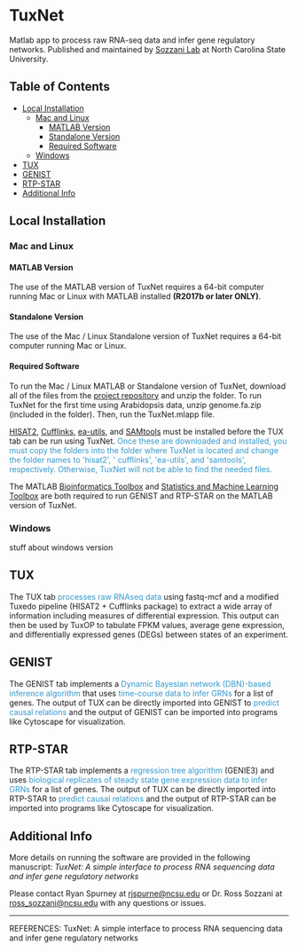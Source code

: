 # TuxNet
Matlab app to process raw RNA-seq data and infer gene regulatory networks. Published and maintained by [Sozzani Lab](https://harvest.cals.ncsu.edu/sozzani-lab/) at North Carolina State University.

## Table of Contents
* [Local Installation](#local-installation)
  * [Mac and Linux](#mac-and-linux)
    * [MATLAB Version](#matlab-version)
    * [Standalone Version](#standalone-version)
    * [Required Software](#required-software)
  * [Windows](#windows)
* [TUX](#tux)
* [GENIST](#genist)
* [RTP-STAR](#rtp-star)
* [Additional Info](#additional-info)

## Local Installation

### Mac and Linux

#### MATLAB Version
The use of the MATLAB version of TuxNet requires a 64-bit computer running Mac or Linux with MATLAB installed **(R2017b or later ONLY)**.

#### Standalone Version
The use of the Mac / Linux Standalone version of TuxNet requires a 64-bit computer running Mac or Linux.

#### Required Software
To run the Mac / Linux MATLAB or Standalone version of TuxNet, download all of the files from the [project repository](https://github.com/rspurney/TuxNet) and unzip the folder. To run TuxNet for the first time using Arabidopsis data, unzip genome.fa.zip (included in the folder). Then, run the TuxNet.mlapp file.

[HISAT2](https://ccb.jhu.edu/software/hisat2/index.shtml), [Cufflinks](https://cole-trapnell-lab.github.io/cufflinks/), [ea-utils](https://expressionanalysis.github.io/ea-utils/), and [SAMtools](http://samtools.sourceforge.net/) must be installed before the TUX tab can be run using TuxNet. <span style="color:#39c">Once these are downloaded and installed, you must copy the folders into the folder where TuxNet is located and change the folder names to 'hisat2', ' cufflinks', 'ea-utils', and 'samtools', respectively. Otherwise, TuxNet will not be able to find the needed files.</span>

The MATLAB [Bioinformatics Toolbox](https://www.mathworks.com/products/bioinfo.html) and [Statistics and Machine Learning Toolbox](https://www.mathworks.com/products/statistics.html) are both required to run GENIST and RTP-STAR on the MATLAB version of TuxNet.

### Windows
stuff about windows version

## TUX
The TUX tab <span style="color:#39c">processes raw RNAseq data</span> using fastq-mcf and a modified Tuxedo pipeline (HISAT2 + Cufflinks package) to extract a wide array of information including measures of differential expression. This output can then be used by TuxOP to tabulate FPKM values, average gene expression, and differentially expressed genes (DEGs) between states of an experiment.

## GENIST
The GENIST tab implements a <span style="color:#39c">Dynamic Bayesian network (DBN)-based inference algorithm</span> that uses <span style="color:#39c">time-course data to infer GRNs</span> for a list of genes. The output of TUX can be directly imported into GENIST to <span style="color:#39c">predict causal relations</span> and the output of GENIST can be imported into programs like Cytoscape for visualization.

## RTP-STAR
The RTP-STAR tab implements a <span style="color:#39c">regression tree algorithm</span> (GENIE3) and uses <span style="color:#39c">biological replicates of steady state gene expression data to infer GRNs</span> for a list of genes. The output of TUX can be directly imported into RTP-STAR to <span style="color:#39c">predict causal relations</span> and the output of RTP-STAR can be imported into programs like Cytoscape for visualization.

## Additional Info

More details on running the software are provided in the following manuscript:
*TuxNet: A simple interface to process RNA sequencing data and infer gene regulatory networks*

Please contact Ryan Spurney at <rjspurne@ncsu.edu> or Dr. Ross Sozzani at <ross_sozzani@ncsu.edu> with any questions or issues.

----------------------------------------------------------------------------------------------------------------------------
REFERENCES:
TuxNet: A simple interface to process RNA sequencing data and infer gene regulatory networks
